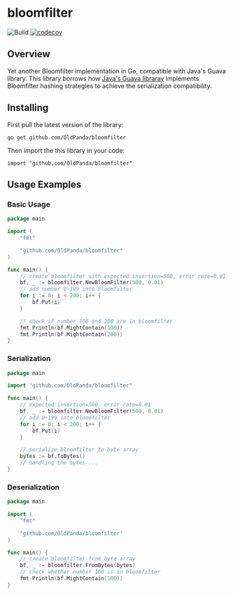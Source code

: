 # bloomfilter
![Build](https://github.com/OldPanda/bloomfilter/workflows/Build/badge.svg?event=push)
[![codecov](https://codecov.io/gh/OldPanda/bloomfilter/branch/master/graph/badge.svg?token=FCV788SCL7)](https://codecov.io/gh/OldPanda/bloomfilter)

## Overview
Yet another Bloomfilter implementation in Go, compatible with Java's Guava library. This library borrows how [Java's Guava libraray](https://guava.dev/) implements Bloomfilter hashing strategies to achieve the serialization compatibility.

## Installing
First pull the latest version of the library:
```
go get github.com/OldPanda/bloomfilter
```
Then import the this library in your code:
```
import "github.com/OldPanda/bloomfilter"
```

## Usage Examples
### Basic Usage
```Go
package main

import (
	"fmt"

	"github.com/OldPanda/bloomfilter"
)

func main() {
    // create bloomfilter with expected insertion=500, error rate=0.01
    bf, _ := bloomfilter.NewBloomFilter(500, 0.01)
    // add number 0~199 into bloomfilter
	for i := 0; i < 200; i++ {
		bf.Put(i)
	}

    // check if number 100 and 200 are in bloomfilter
	fmt.Println(bf.MightContain(100))
	fmt.Println(bf.MightContain(200))
}
```

### Serialization
```Go
package main

import "github.com/OldPanda/bloomfilter"

func main() {
    // expected insertion=500, error rate=0.01
    bf, _ := bloomfilter.NewBloomFilter(500, 0.01)
    // add 0~199 into bloomfilter
	for i := 0; i < 200; i++ {
		bf.Put(i)
	}

    // serialize bloomfilter to byte array
    bytes := bf.ToBytes()
    // handling the bytes ...
}
```

### Deserialization
```Go
package main

import (
	"fmt"

	"github.com/OldPanda/bloomfilter"
)

func main() {
    // create bloomfilter from byte array
    bf, _ := bloomfilter.FromBytes(bytes)
    // check whether number 100 is in bloomfilter
    fmt.Println(bf.MightContain(100))
}
```
